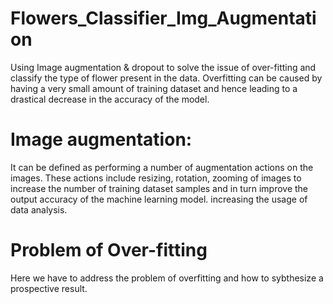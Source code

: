 # Flowers_Classifier_Img_Augmentation
Using Image augmentation &amp; dropout to solve the issue of over-fitting and classify the type of flower present in the data.
Overfitting can be caused by having a very small amount of training dataset and hence leading to a drastical decrease in the 
accuracy of the model.

# Image augmentation:
It can be defined as performing a number of augmentation actions on the images. These actions include resizing, rotation, zooming 
of images to increase the number of training dataset samples and in turn improve the output accuracy of the machine learning model.
increasing the usage of data analysis.

# Problem of Over-fitting
Here we have to address the problem of overfitting and how to sybthesize a prospective result.
